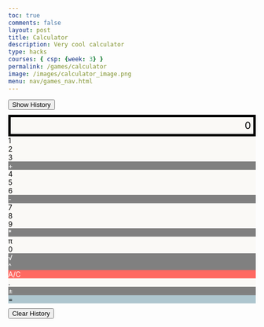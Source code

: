 ```yaml
---
toc: true
comments: false
layout: post
title: Calculator
description: Very cool calculator
type: hacks
courses: { csp: {week: 3} }
permalink: /games/calculator
image: /images/calculator_image.png
menu: nav/games_nav.html
---
```


<style>
  .calculator-output {
    grid-column: span 4;
    grid-row: span 1;
    padding: 0.25em;
    font-size: 20px;
    border: 5px solid black;
    background-color: #FAF9F6;
    color: black;
    display: flex;
    align-items: center;
    justify-content: right; /* Align the equation to the right */
  }
  .calculator-number {
    color: black;
    background-color: #FAF9F6;
  }
  .calculator-operation {
    color: white;
    background-color: #808080;
  }
  .calculator-equals {
    color: black;
    background-color: #AEC6CF;
  }
  .calculator-clear {
    color: white;
    background-color: #FF6961;
  }
  .history-container {
    grid-column: span 4;
    padding: 0.5em;
    font-size: 16px;
    border-bottom: 1px solid black;
    display: none; /* Hidden by default */
    color: white; /* Set text color to white */
    background-color: #333; /* Optional: set background color for better contrast */
  }
</style>

<!-- Add a container for the animation -->
<div id="animation">
  <div class="calculator-container">
    <!-- Button to toggle history -->
    <button id="toggle-history" style="grid-column: span 4; margin-bottom: 10px;">Show History</button>
    <!-- Operation history, hidden by default -->
    <div id="operation-history" class="history-container">
      History:
    </div>
    <!-- Result (Output) -->
    <div class="calculator-output" id="output">0</div>
    <!-- Row 1 -->
    <div class="calculator-number">1</div>
    <div class="calculator-number">2</div>
    <div class="calculator-number">3</div>
    <div class="calculator-operation">+</div>
    <!-- Row 2 -->
    <div class="calculator-number">4</div>
    <div class="calculator-number">5</div>
    <div class="calculator-number">6</div>
    <div class="calculator-operation">-</div>
    <!-- Row 3 -->
    <div class="calculator-number">7</div>
    <div class="calculator-number">8</div>
    <div class="calculator-number">9</div>
    <div class="calculator-operation">*</div>
    <!-- Row 4 -->
    <div class="calculator-number">π</div>
    <div class="calculator-number">0</div>
    <div class="calculator-operation">√</div>
    <div class="calculator-operation">^</div>
    <!-- Row 5 -->
    <div class="calculator-clear">A/C</div>
    <div class="calculator-number">.</div>
    <div class="calculator-operation">±</div>
    <div class="calculator-equals">=</div>
    <!-- Clear History Button -->
    <button id="clear-history" style="grid-column: span 4; margin-top: 10px;">Clear History</button>
  </div>
</div>

<!-- JavaScript (JS) implementation of the calculator. -->
<script>
// Initialize important variables to manage calculations
var firstNumber = null;
var operator = null;
var nextReady = true;
var equation = ''; // Variable to keep track of the full equation

// Build objects containing key elements
const output = document.getElementById("output");
const history = document.getElementById("operation-history"); // Get the history div
const toggleHistoryButton = document.getElementById("toggle-history"); // Get the toggle button
const numbers = document.querySelectorAll(".calculator-number");
const operations = document.querySelectorAll(".calculator-operation");
const clear = document.querySelectorAll(".calculator-clear");
const equals = document.querySelectorAll(".calculator-equals"); 
const clearHistoryButton = document.getElementById("clear-history"); // Get the clear history button

// Toggle history visibility
toggleHistoryButton.addEventListener("click", function() {
  if (history.style.display === "none") {
    history.style.display = "block";
    toggleHistoryButton.textContent = "Hide History";
  } else {
    history.style.display = "none";
    toggleHistoryButton.textContent = "Show History";
  }
});

// Number buttons listener
numbers.forEach(button => {
  button.addEventListener("click", function() {
    number(button.textContent);
  });
});

// Number action
function number(value) {
  if (value != "." && value != "π") {
    if (nextReady) {
      output.innerHTML = value;
      nextReady = false;
    } else {
      output.innerHTML += value;
    }
    equation += value; // Build the equation string
  } else {
    if (value == "π") {
      output.innerHTML = Math.PI.toFixed(4); // Set π to 3.1415
      equation += Math.PI.toFixed(4); // Add π value to the equation
      nextReady = true;
    } else {
      if (!output.innerHTML.includes(".")) {
        output.innerHTML += value;
        equation += value; // Append the decimal point
      }
    }
  }
  displayEquation(); // Display the equation as it builds
}

// Operation buttons listener
operations.forEach(button => {
  button.addEventListener("click", function() {
    operation(button.textContent);
  });
});

function operation(choice) {
  if (choice === "±") {
    output.innerHTML = (-parseFloat(output.innerHTML)).toString();
    equation = equation.slice(0, -output.innerHTML.length) + output.innerHTML; // Replace current number with its negation
    displayEquation(); // Display updated equation
    return;
  }
  if (firstNumber == null) {
    firstNumber = parseFloat(output.innerHTML);
    operator = choice;
    equation += " " + operator + " "; // Append operator to the equation
    nextReady = true;
    displayEquation(); // Display updated equation
    return;
  }
  firstNumber = calculate(firstNumber, parseFloat(output.innerHTML));
  operator = choice;
  equation += " " + operator + " "; // Append operator after result
  output.innerHTML = firstNumber.toString();
  nextReady = true;
  displayEquation(); // Display updated equation
}

// Calculator
function calculate(first, second) { // Function to calculate the result of the equation
    let result = 0;
    switch (operator) {
        case "+":
            result = first + second;
            break;
        case "-":
            result = first - second;
            break;
        case "*":
            result = first * second;
            break;
        case "/":
            result = first / second;
            break;
        case "^":
            result = first ** second;
            break;
        case "√":
            result = first ** (1/second);
            break;
        default: 
            break;
    }
    return result;
}

// Equals button listener
equals.forEach(button => {
  button.addEventListener("click", function() {
    equal();
  });
});

// Equal action
function equal () { // Function used when the equals button is clicked; calculates equation and displays it
    const secondNumber = parseFloat(output.innerHTML);
    const result = calculate(firstNumber, secondNumber);
    updateHistory(firstNumber, operator, secondNumber); // Add to history before calculation
    firstNumber = result;
    equation += " = " + result; // Add result to the equation string
    output.innerHTML = result.toString();
    nextReady = true;
    displayEquation(); // Display the final result equation
}

// Display the equation as it builds in the output
function displayEquation() {
  output.innerHTML = equation;
}

// Update history
function updateHistory(first, operator, second) {
  // Create a new entry in the history
  let historyEntry = `${first} ${operator} ${second} = ${output.innerHTML}`;
  let historyDiv = document.createElement("div");
  historyDiv.textContent = historyEntry;
  history.appendChild(historyDiv); // Append the new entry to the history
}

// Clear button listener
clear.forEach(button => {
  button.addEventListener("click", function() {
    clearCalc();
  });
});

// A/C action
function clearCalc () { // Clears calculator output, but not history
    firstNumber = null;
    output.innerHTML = "0";
    equation = ''; // Clear the equation string
    nextReady = true;
    displayEquation(); // Display cleared output
}

// Clear history button listener
clearHistoryButton.addEventListener("click", function() {
  clearHistory();
});

// Clear history function
function clearHistory() {
  history.innerHTML = "History:"; // Clear the history content
}

// Listen for keyboard events
document.addEventListener("keydown", function(event) {
  const key = event.key;
  // Handle numbers and decimal point
  if (/^[0-9]$/.test(key) || key === ".") {
    number(key);
  }
  // Backspace key for delete
  if (key === "Backspace") {
    deleteLastCharacter();
  }
});

// Function to delete the last character from the equation
function deleteLastCharacter() {
  const currentOutput = output.innerHTML;
  if (currentOutput.length > 1) {
    output.innerHTML = currentOutput.slice(0, -1);
    equation = equation.slice(0, -1); // Remove the last character from the equation
  } else {
    output.innerHTML = "0";
    equation = '';
    nextReady = true;
    displayEquation(); // Display cleared output
  }
}
</script>

<!--Vanta animations just for fun, load JS onto the page-->
<script src="{{site.baseurl}}/assets/js/three.r119.min.js"></script>
<script src="{{site.baseurl}}/assets/js/vanta.halo.min.js"></script>
<script src="{{site.baseurl}}/assets/js/vanta.birds.min.js"></script>
<script src="{{site.baseurl}}/assets/js/vanta.net.min.js"></script>
<script src="{{site.baseurl}}/assets/js/vanta.rings.min.js"></script>

<script>
// setup vanta scripts as functions
var vantaInstances = {
  halo: VANTA.HALO,
  birds: VANTA.BIRDS,
  net: VANTA.NET,
  rings: VANTA.RINGS
};

// obtain a random vanta function
var vantaInstance = vantaInstances[Object.keys(vantaInstances)[Math.floor(Math.random() * Object.keys(vantaInstances).length)]];

// run the animation
vantaInstance({
  el: "#animation",
  mouseControls: true,
  touchControls: true,
  gyroControls: false
});
</script>

